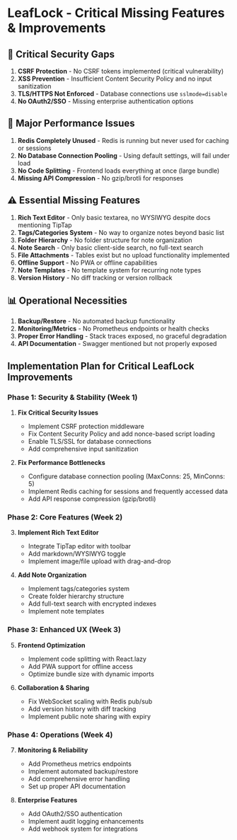 # LeafLock - Critical Missing Features & Improvements

## 🚨 Critical Security Gaps
1. **CSRF Protection** - No CSRF tokens implemented (critical vulnerability)
2. **XSS Prevention** - Insufficient Content Security Policy and no input sanitization
3. **TLS/HTTPS Not Enforced** - Database connections use `sslmode=disable`
4. **No OAuth2/SSO** - Missing enterprise authentication options

## 🔴 Major Performance Issues
1. **Redis Completely Unused** - Redis is running but never used for caching or sessions
2. **No Database Connection Pooling** - Using default settings, will fail under load
3. **No Code Splitting** - Frontend loads everything at once (large bundle)
4. **Missing API Compression** - No gzip/brotli for responses

## ⚠️ Essential Missing Features
1. **Rich Text Editor** - Only basic textarea, no WYSIWYG despite docs mentioning TipTap
2. **Tags/Categories System** - No way to organize notes beyond basic list
3. **Folder Hierarchy** - No folder structure for note organization
4. **Note Search** - Only basic client-side search, no full-text search
5. **File Attachments** - Tables exist but no upload functionality implemented
6. **Offline Support** - No PWA or offline capabilities
7. **Note Templates** - No template system for recurring note types
8. **Version History** - No diff tracking or version rollback

## 📊 Operational Necessities
1. **Backup/Restore** - No automated backup functionality
2. **Monitoring/Metrics** - No Prometheus endpoints or health checks
3. **Proper Error Handling** - Stack traces exposed, no graceful degradation
4. **API Documentation** - Swagger mentioned but not properly exposed

## Implementation Plan for Critical LeafLock Improvements

### Phase 1: Security & Stability (Week 1)
1. **Fix Critical Security Issues**
   - Implement CSRF protection middleware
   - Fix Content Security Policy and add nonce-based script loading
   - Enable TLS/SSL for database connections
   - Add comprehensive input sanitization

2. **Fix Performance Bottlenecks**
   - Configure database connection pooling (MaxConns: 25, MinConns: 5)
   - Implement Redis caching for sessions and frequently accessed data
   - Add API response compression (gzip/brotli)

### Phase 2: Core Features (Week 2)
3. **Implement Rich Text Editor**
   - Integrate TipTap editor with toolbar
   - Add markdown/WYSIWYG toggle
   - Implement image/file upload with drag-and-drop

4. **Add Note Organization**
   - Implement tags/categories system
   - Create folder hierarchy structure
   - Add full-text search with encrypted indexes
   - Implement note templates

### Phase 3: Enhanced UX (Week 3)
5. **Frontend Optimization**
   - Implement code splitting with React.lazy
   - Add PWA support for offline access
   - Optimize bundle size with dynamic imports

6. **Collaboration & Sharing**
   - Fix WebSocket scaling with Redis pub/sub
   - Add version history with diff tracking
   - Implement public note sharing with expiry

### Phase 4: Operations (Week 4)
7. **Monitoring & Reliability**
   - Add Prometheus metrics endpoints
   - Implement automated backup/restore
   - Add comprehensive error handling
   - Set up proper API documentation

8. **Enterprise Features**
   - Add OAuth2/SSO authentication
   - Implement audit logging enhancements
   - Add webhook system for integrations